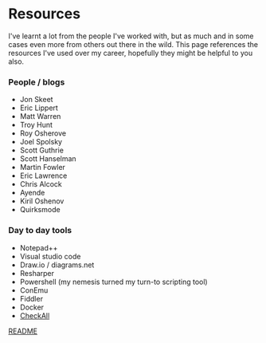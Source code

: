 # Resources

I've learnt a lot from the people I've worked with, but as much and in some cases even more from others out there in the wild. This page references the resources I've used over my career, hopefully they might be helpful to you also.

### People / blogs
- Jon Skeet
- Eric Lippert
- Matt Warren
- Troy Hunt
- Roy Osherove
- Joel Spolsky
- Scott Guthrie
- Scott Hanselman
- Martin Fowler
- Eric Lawrence
- Chris Alcock
- Ayende
- Kiril Oshenov
- Quirksmode

### Day to day tools
- Notepad++
- Visual studio code
- Draw.io / diagrams.net
- Resharper
- Powershell (my nemesis turned my turn-to scripting tool)
- ConEmu
- Fiddler
- Docker
- [CheckAll](https://github.com/laingsimon/CheckAll)

[README](Home)
